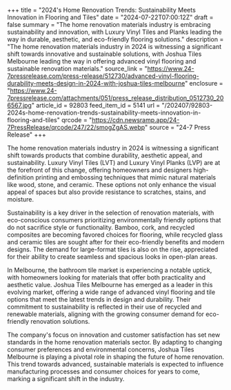 +++
title = "2024's Home Renovation Trends: Sustainability Meets Innovation in Flooring and Tiles"
date = "2024-07-22T07:00:12Z"
draft = false
summary = "The home renovation materials industry is embracing sustainability and innovation, with Luxury Vinyl Tiles and Planks leading the way in durable, aesthetic, and eco-friendly flooring solutions."
description = "The home renovation materials industry in 2024 is witnessing a significant shift towards innovative and sustainable solutions, with Joshua Tiles Melbourne leading the way in offering advanced vinyl flooring and sustainable renovation materials."
source_link = "https://www.24-7pressrelease.com/press-release/512730/advanced-vinyl-flooring-durability-meets-design-in-2024-with-joshua-tiles-melbourne"
enclosure = "https://www.24-7pressrelease.com/attachments/051/press_release_distribution_0512730_206567.jpg"
article_id = 92803
feed_item_id = 5141
url = "/202407/92803-2024s-home-renovation-trends-sustainability-meets-innovation-in-flooring-and-tiles"
qrcode = "https://cdn.newsramp.app/24-7PressRelease/qrcode/247/22/smogZgAS.webp"
source = "24-7 Press Release"
+++

<p>The home renovation materials industry in 2024 is witnessing a significant shift towards products that combine durability, aesthetic appeal, and sustainability. Luxury Vinyl Tiles (LVT) and Luxury Vinyl Planks (LVP) are at the forefront of this change, offering homeowners and designers high-definition printing and embossing techniques that mimic natural materials like wood, stone, and ceramic. These options not only enhance the visual appeal of spaces but also provide resistance to scratches, stains, and moisture.</p><p>Sustainability is a key driver in the selection of renovation materials, with eco-conscious consumers prioritizing environmentally friendly options that do not sacrifice style or functionality. Bamboo, cork, and recycled composites are becoming favored choices for flooring, while recycled glass and ceramic tiles are sought after for their eco-friendly benefits and modern designs. The demand for large-format tiles is also on the rise, appreciated for their ability to create seamless and spacious looks in open-plan areas.</p><p>In Melbourne, the bathroom tile market is experiencing a notable uptick, with homeowners looking for materials that offer both practicality and aesthetic value. Joshua Tiles Melbourne has emerged as a leader in this evolving market, offering a wide range of advanced vinyl flooring and tile options that meet the latest trends in design and durability. Their commitment to sustainability is reflected in their use of recycled and renewable materials, aligning with the growing consumer demand for eco-friendly renovation solutions.</p><p>The company's focus on innovation and customer satisfaction has set new standards in the home renovation materials sector. By adapting to changing consumer preferences and environmental concerns, Joshua Tiles Melbourne is playing a pivotal role in shaping the future of home renovation. This trend towards advanced, sustainable materials is expected to influence manufacturing processes and consumer choices for years to come, marking a significant shift in the industry.</p>